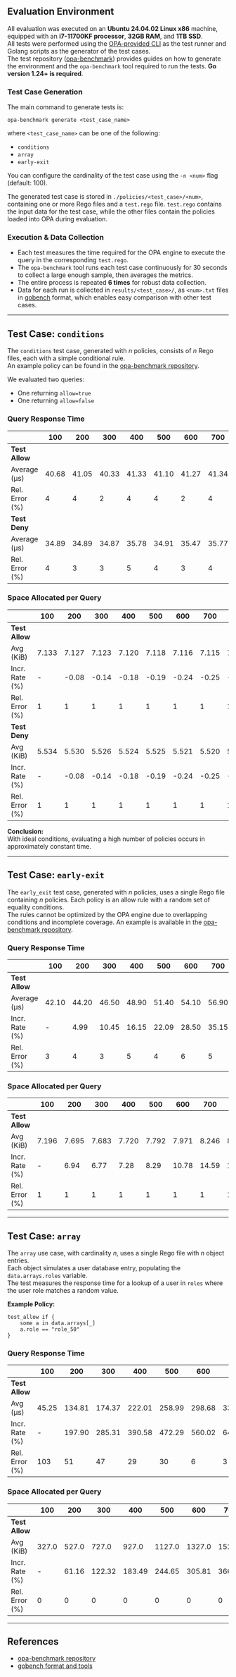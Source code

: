 ## Evaluation Environment

All evaluation was executed on an **Ubuntu 24.04.02 Linux x86** machine, equipped with an **i7-11700KF processor**, **32GB RAM**, and **1TB SSD**.  
All tests were performed using the [OPA-provided CLI](https://github.com/open-policy-agent/opa-benchmark) as the test runner and Golang scripts as the generator of the test cases.  
The test repository ([opa-benchmark](https://github.com/open-policy-agent/opa-benchmark)) provides guides on how to generate the environment and the `opa-benchmark` tool required to run the tests. **Go version 1.24+ is required**.

### Test Case Generation

The main command to generate tests is:

```
opa-benchmark generate <test_case_name>
```
where `<test_case_name>` can be one of the following:
- `conditions`
- `array`
- `early-exit`

You can configure the cardinality of the test case using the `-n <num>` flag (default: 100).

The generated test case is stored in `./policies/<test_case>/<num>`, containing one or more Rego files and a `test.rego` file. `test.rego` contains the input data for the test case, while the other files contain the policies loaded into OPA during evaluation.

### Execution & Data Collection

- Each test measures the time required for the OPA engine to execute the query in the corresponding `test.rego`.
- The `opa-benchmark` tool runs each test case continuously for 30 seconds to collect a large enough sample, then averages the metrics.
- The entire process is repeated **6 times** for robust data collection.
- Data for each run is collected in `results/<test_case>/`, as `<num>.txt` files in [gobench](https://github.com/benchhub/gobench) format, which enables easy comparison with other test cases.

---

## Test Case: `conditions`

The `conditions` test case, generated with $n$ policies, consists of $n$ Rego files, each with a simple conditional rule.  
An example policy can be found in the [opa-benchmark repository](https://github.com/open-policy-agent/opa-benchmark).

We evaluated two queries:
- One returning `allow=true`
- One returning `allow=false`

### Query Response Time

|                | 100   | 200   | 300   | 400   | 500   | 600   | 700   | 800   | 900   | 1000  |
|----------------|-------|-------|-------|-------|-------|-------|-------|-------|-------|-------|
| **Test Allow** |       |       |       |       |       |       |       |       |       |       |
| Average (μs)   | 40.68 | 41.05 | 40.33 | 41.33 | 41.10 | 41.27 | 41.34 | 40.94 | 40.90 | 41.73 |
| Rel. Error (%) | 4     | 4     | 2     | 4     | 4     | 2     | 4     | 3     | 3     | 4     |
| **Test Deny**  |       |       |       |       |       |       |       |       |       |       |
| Average (μs)   | 34.89 | 34.89 | 34.87 | 35.78 | 34.91 | 35.47 | 35.77 | 35.41 | 35.32 | 35.84 |
| Rel. Error (%) | 4     | 3     | 3     | 5     | 4     | 3     | 4     | 3     | 4     | 4     |

### Space Allocated per Query

|                | 100    | 200    | 300    | 400    | 500    | 600    | 700    | 800    | 900    | 1000   |
|----------------|--------|--------|--------|--------|--------|--------|--------|--------|--------|--------|
| **Test Allow** |        |        |        |        |        |        |        |        |        |        |
| Avg (KiB)      | 7.133  | 7.127  | 7.123  | 7.120  | 7.118  | 7.116  | 7.115  | 7.114  | 7.113  | 7.113  |
| Incr. Rate (%) | -      | -0.08  | -0.14  | -0.18  | -0.19  | -0.24  | -0.25  | -0.26  | -0.28  | -0.29  |
| Rel. Error (%) | 1      | 1      | 1      | 1      | 1      | 1      | 1      | 1      | 1      | 1      |
| **Test Deny**  |        |        |        |        |        |        |        |        |        |        |
| Avg (KiB)      | 5.534  | 5.530  | 5.526  | 5.524  | 5.525  | 5.521  | 5.520  | 5.520  | 5.519  | 5.518  |
| Incr. Rate (%) | -      | -0.08  | -0.14  | -0.18  | -0.19  | -0.24  | -0.25  | -0.26  | -0.28  | -0.29  |
| Rel. Error (%) | 1      | 1      | 1      | 1      | 1      | 1      | 1      | 1      | 1      | 1      |

**Conclusion:**  
With ideal conditions, evaluating a high number of policies occurs in approximately constant time.

---

## Test Case: `early-exit`

The `early_exit` test case, generated with $n$ policies, uses a single Rego file containing $n$ policies. Each policy is an allow rule with a random set of equality conditions.  
The rules cannot be optimized by the OPA engine due to overlapping conditions and incomplete coverage. An example is available in the [opa-benchmark repository](https://github.com/open-policy-agent/opa-benchmark).

### Query Response Time

|                | 100   | 200   | 300   | 400   | 500   | 600   | 700   | 800   | 900   | 1000  |
|----------------|-------|-------|-------|-------|-------|-------|-------|-------|-------|-------|
| **Test Allow** |       |       |       |       |       |       |       |       |       |       |
| Average (μs)   | 42.10 | 44.20 | 46.50 | 48.90 | 51.40 | 54.10 | 56.90 | 59.90 | 63.00 | 66.30 |
| Incr. Rate (%) | -     | 4.99  | 10.45 | 16.15 | 22.09 | 28.50 | 35.15 | 42.28 | 49.64 | 57.48 |
| Rel. Error (%) | 3     | 4     | 3     | 5     | 4     | 6     | 5     | 4     | 3     | 4     |

### Space Allocated per Query

|                | 100   | 200   | 300   | 400   | 500   | 600   | 700   | 800   | 900   | 1000  |
|----------------|-------|-------|-------|-------|-------|-------|-------|-------|-------|-------|
| **Test Allow** |       |       |       |       |       |       |       |       |       |       |
| Avg (KiB)      | 7.196 | 7.695 | 7.683 | 7.720 | 7.792 | 7.971 | 8.246 | 8.267 | 8.282 | 8.338 |
| Incr. Rate (%) | -     | 6.94  | 6.77  | 7.28  | 8.29  | 10.78 | 14.59 | 14.89 | 15.10 | 15.88 |
| Rel. Error (%) | 1     | 1     | 1     | 1     | 1     | 1     | 1     | 1     | 1     | 1     |

---

## Test Case: `array`

The `array` use case, with cardinality $n$, uses a single Rego file with $n$ object entries.  
Each object simulates a user database entry, populating the `data.arrays.roles` variable.  
The test measures the response time for a lookup of a user in `roles` where the user role matches a random value.

**Example Policy:**
```rego
test_allow if {
    some a in data.arrays[_]
    a.role == "role_50"
}
```

### Query Response Time

|                | 100   | 200    | 300    | 400    | 500    | 600    | 700    | 800    | 900    | 1000   |
|----------------|-------|--------|--------|--------|--------|--------|--------|--------|--------|--------|
| **Test Allow** |       |        |        |        |        |        |        |        |        |        |
| Avg (μs)       | 45.25 | 134.81 | 174.37 | 222.01 | 258.99 | 298.68 | 337.34 | 377.44 | 416.02 | 457.39 |
| Incr. Rate (%) | -     | 197.90 | 285.31 | 390.58 | 472.29 | 560.02 | 645.44 | 734.05 | 819.30 | 910.72 |
| Rel. Error (%) | 103   | 51     | 47     | 29     | 30     | 6      | 3      | 3      | 2      | 2      |

### Space Allocated per Query

|                | 100   | 200   | 300   | 400   | 500   | 600   | 700   | 800   | 900   | 1000  |
|----------------|-------|-------|-------|-------|-------|-------|-------|-------|-------|-------|
| **Test Allow** |       |       |       |       |       |       |       |       |       |       |
| Avg (KiB)      | 327.0 | 527.0 | 727.0 | 927.0 | 1127.0| 1327.0| 1527.0| 1727.0| 1927.0| 2127.0|
| Incr. Rate (%) | -     | 61.16 |122.32 |183.49 |244.65 |305.81 |366.97 |428.13 |489.30 |550.46 |
| Rel. Error (%) | 0     | 0     | 0     | 0     | 0     | 0     | 0     | 0     | 0     | 0     |

---

## References

- [opa-benchmark repository](https://github.com/open-policy-agent/opa-benchmark)
- [gobench format and tools](https://github.com/benchhub/gobench)
